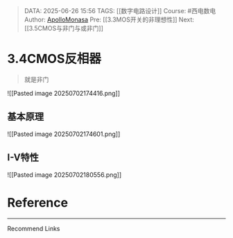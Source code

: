 > DATA: 2025-06-26 15:56
> TAGS: [[数字电路设计]]
> Course: #西电数电 
> Author: [ApolloMonasa](https://github.com/ApolloMonasa)
> Pre: [[3.3MOS开关的非理想性]]
> Next:[[3.5CMOS与非门与或非门]]


# 3.4CMOS反相器
>就是非门

![[Pasted image 20250702174416.png]]
## 基本原理
![[Pasted image 20250702174601.png]]
## I-V特性
![[Pasted image 20250702180556.png]]



# Reference


---
Recommend Links
